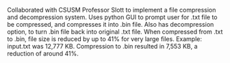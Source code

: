 Collaborated with CSUSM Professor Slott to implement a file compression and decompression system. Uses python GUI to prompt user for .txt file to be compressed,
and compresses it into .bin file. Also has decompression option, to turn .bin file back into original .txt file. When compressed from .txt to .bin, file size is reduced by up to 41% 
for very large files. Example: input.txt was 12,777 KB. Compression to .bin resulted in 7,553 KB, a reduction of around 41%.
